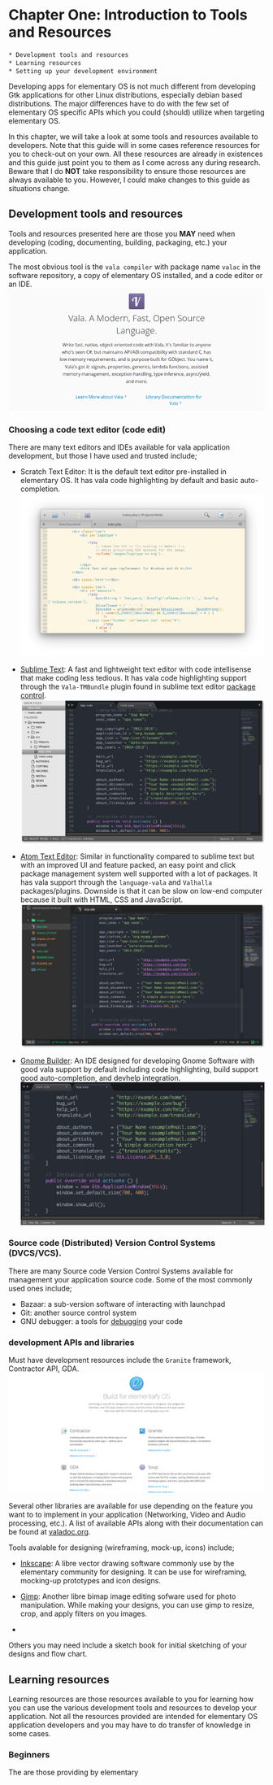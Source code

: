 # Chapter One: Introduction to Tools and Resources
    * Development tools and resources
    * Learning resources
    * Setting up your development environment

Developing apps for elementary OS is not much different from developing Gtk applications  for other Linux distributions, especially debian based  distributions. The major differences have to do with the few set of elementary OS specific APIs which you could (should) utilize when targeting elementary OS.

In this chapter, we will take a look at some tools and resources available to developers. Note that this guide will in some cases reference resources for you to check-out on your own. All these resources are already in existences and this guide just point you to them as I come across any during research. Beware that I do **NOT** take responsibility to ensure those resources are always available to you. However, I could make changes to this guide as situations change.

## Development tools and resources
Tools and resources presented here are those you **MAY** need when developing (coding, documenting, building, packaging, etc.) your application.


The most obvious tool is the `vala compiler` with package name `valac` in the software repository, a copy of elementary OS installed, and a code editor or an IDE.
![Vala programming language](images/vala-description.png)

### Choosing a code text editor (code edit)
There are many text editors and IDEs available for vala application development, but those I have used and trusted include;

* Scratch Text Editor: It is the default text editor pre-installed in elementary OS. It has vala code highlighting by default and basic auto-completion.
![Scratch Text Editor](images/scratch.png)

* [Sublime Text](sublimetext.com): A fast and lightweight text editor with code intellisense that make coding less tedious. It has vala code highlighting support through the `Vala-TMBundle` plugin found in sublime text editor [package control](sublimetext.com).
![Sublime Text Editor](images/sublime-text.png)

* [Atom Text Editor](atom.io): Similar in functionality compared to sublime text but with an improved UI and feature packed, an easy point and click package management system well supported with a lot of packages. It has vala support through the `language-vala` and `Valhalla` packages/plugins. Downside is that it can be slow on low-end computer because it built with HTML, CSS and JavaScript.
![Atom Text Editor](images/atom-text-editor.png)

* [Gnome Builder](gnome.org): An IDE designed for developing Gnome Software with good vala support by default including code highlighting, build support good auto-completion, and devhelp integration.
![Gnome Builder IDE](images/vala-code.png)


### Source code (Distributed) Version Control Systems (DVCS/VCS).
There are many Source code Version Control Systems available for management your application source code. Some of the most commonly used ones include;

* Bazaar: a sub-version software of interacting with launchpad
* Git: another source control system
* GNU debugger: a tools for [debugging](wikipedia.org) your code

### development APIs and libraries
Must have development resources include the `Granite` framework, Contractor API, GDA.
![elementary OS Official APIs](images/elementaryos-apis.png)

Several other libraries are available for use depending on the feature you want to to implement in your application (Networking, Video and Audio processing, etc.). A list of available APIs along with their documentation can be found at [valadoc.org](valadoc.or).

Tools avalable for designing (wireframing, mock-up, icons) include;

* [Inkscape](inkscape.org): A libre vector drawing software commonly use by the elementary community for designing. It can be use for wireframing, mocking-up prototypes and icon designs.

* [Gimp](gimp.net): Another libre bimap image editing sofware used for photo manipulation. While making your designs, you can use gimp to resize, crop, and apply filters on you images.

*

Others you may need include a sketch book for initial sketching of your designs and flow chart.


## Learning resources
Learning resources are those resources available to you for learning how you can use the various development tools and resources to develop your application. Not all the resources provided are intended for elementary OS application developers and you may have to do transfer of knowledge in some cases.  

### Beginners
The are those providing by elementary
